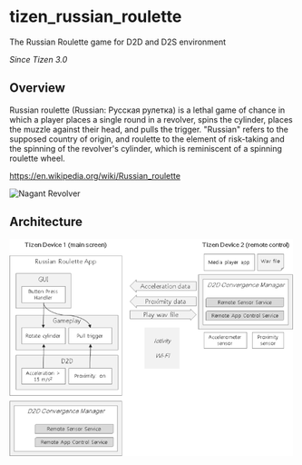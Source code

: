 # tizen_russian_roulette
The Russian Roulette game for D2D and D2S environment

*Since Tizen 3.0*

## Overview

Russian roulette (Russian: Русская рулетка) is a lethal game of chance in which a player places a single round in a revolver, spins the cylinder, places the muzzle against their head, and pulls the trigger. "Russian" refers to the supposed country of origin, and roulette to the element of risk-taking and the spinning of the revolver's cylinder, which is reminiscent of a spinning roulette wheel.

https://en.wikipedia.org/wiki/Russian_roulette

<img src="https://upload.wikimedia.org/wikipedia/commons/thumb/a/aa/Nagant_Revolver.jpg/450px-Nagant_Revolver.jpg" alt="Nagant Revolver" style="width:150px"/>


## Architecture


<img src="https://github.com/shulgaalexey/tizen_russian_roulette/blob/master/docs/architecture.png" alt="Architecture" style="width:500px"/>
